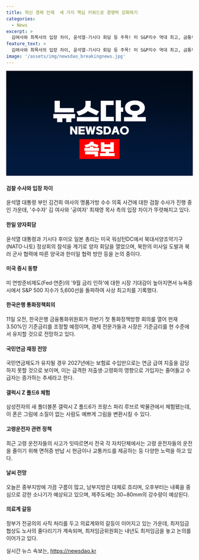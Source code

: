 ```yaml
---
title: 혁신 경제 인재  세 가지 핵심 키워드로 경쟁력 강화하기
categories:
  - News
excerpt: >
  김여사와 최목사의 입장 차이, 윤석열-기시다 회담 등 주목! 미 S&P지수 역대 최고, 금통위 회의 전망, 국민연금 재정 우려, 갤럭시 Z폴드6 체험 등 다양한 소식. 고령운전자 운전 제한 노력, 전국 흐리고 소나기, 사직 처리 갈등, 최저임금 협상 재개
feature_text: >
  김여사와 최목사의 입장 차이, 윤석열-기시다 회담 등 주목! 미 S&P지수 역대 최고, 금통위 회의 전망, 국민연금 재정 우려, 갤럭시 Z폴드6 체험 등 다양한 소식. 고령운전자 운전 제한 노력, 전국 흐리고 소나기, 사직 처리 갈등, 최저임금 협상 재개
image: '/assets/img/newsdao_breakingnews.jpg'
---
```


<p><img src="/assets/img/newsdao_breakingnews.jpg" alt="firstkoreanews 속보" /></p>

<h4>검찰 수사와 입장 차이</h4>

<p>윤석열 대통령 부인 김건희 여사의 명품가방 수수 의혹 사건에 대한 검찰 수사가 진행 중인 가운데, '수수자' 김 여사와 '공여자' 최재영 목사 측의 입장 차이가 뚜렷해지고 있다.</p>

<h4>한일 양자회담</h4>

<p>윤석열 대통령과 기시다 후미오 일본 총리는 미국 워싱턴DC에서 북대서양조약기구(NATO·나토) 정상회의 참석을 계기로 양자 회담을 열었으며, 북한의 미사일 도발과 북러 군사 협력에 따른 양국과 한미일 협력 방안 등을 논의 중이다.</p>

<h4>미국 증시 동향</h4>

<p>미 연방준비제도(Fed·연준)의 '9월 금리 인하'에 대한 시장 기대감이 높아지면서 뉴욕증시에서 S&amp;P 500 지수가 5,600선을 돌파하여 사상 최고치를 기록했다.</p>

<h4>한국은행 통화정책회의</h4>

<p>11일 오전, 한국은행 금융통화위원회가 하반기 첫 통화정책방향 회의를 열어 현재 3.50%인 기준금리를 조정할 예정이며, 경제 전문가들과 시장은 기준금리를 현 수준에서 유지할 것으로 전망하고 있다.</p>

<h4>국민연금 재정 전망</h4>

<p>국민연금제도가 유지될 경우 2027년에는 보험료 수입만으로는 연금 급여 지출을 감당하지 못할 것으로 보이며, 이는 급격한 저출생·고령화의 영향으로 가입자는 줄어들고 수급자는 증가하는 추세라고 한다.</p>

<h4>갤럭시 Z 폴드6 체험</h4>

<p>삼성전자의 새 폴더블폰 갤럭시 Z 폴드6가 프랑스 파리 루브르 박물관에서 체험됐는데, 이 폰은 그림에 소질이 없는 사람도 예쁘게 그림을 변환시킬 수 있다.</p>

<h4>고령운전자 관련 정책</h4>

<p>최근 고령 운전자들의 사고가 잇따르면서 전국 각 자치단체에서는 고령 운전자들의 운전을 줄이기 위해 면허증 반납 시 현금이나 교통카드를 제공하는 등 다양한 노력을 하고 있다.</p>

<h4>날씨 전망</h4>

<p>오늘은 중부지방에 가끔 구름이 많고, 남부지방은 대체로 흐리며, 오후부터는 내륙을 중심으로 강한 소나기가 예상되고 있으며, 제주도에는 30~80mm의 강수량이 예상된다.</p>

<h4>의료계 갈등</h4>

<p>정부가 전공의의 사직 처리를 두고 의료계와의 갈등이 이어지고 있는 가운데, 최저임금 협상도 노사의 줄다리기가 계속되며, 최저임금위원회는 내년도 최저임금을 놓고 논의를 이어가고 있다.</p>
실시간 뉴스 속보는, <a href="https://newsdao.kr" rel="dofollow">https://newsdao.kr</a>


